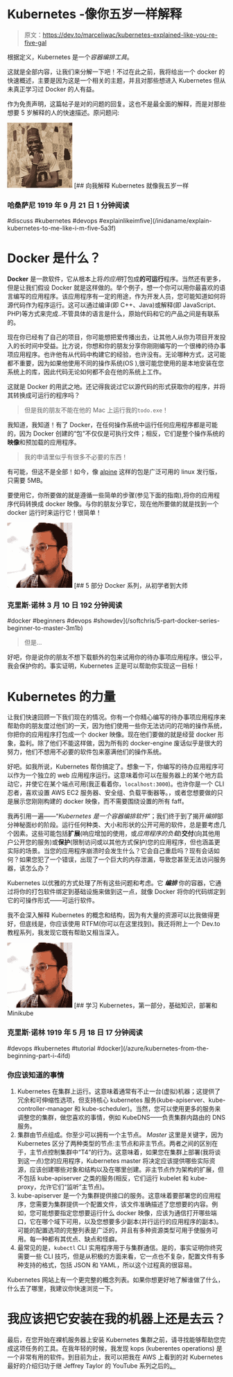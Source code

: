 # Kubernetes -像你五岁一样解释

> 原文：<https://dev.to/marceliwac/kubernetes-explained-like-you-re-five-gal>

根据定义，Kubernetes 是一个*容器编排工具*。

这就是全部内容，让我们来分解一下吧！不过在此之前，我将给出一个 docker 的快速概述，主要是因为这是一个相关的主题，并且对那些想进入 Kubernetes 但从未真正学习过 Docker 的人有益。

作为免责声明，这篇帖子是对的问题的回复。这也不是最全面的解释，而是对那些想要 5 岁解释的人的快速描述。原问题问:

[![inidaname image](img/9d2ca29e5d508d13fc390382f70fb928.png)](/inidaname) [## 向我解释 Kubernetes 就像我五岁一样

### 哈桑萨尼 1919 年 9 月 21 日 1 分钟阅读

#discuss #kubernetes #devops #explainlikeimfive](/inidaname/explain-kubernetes-to-me-like-i-m-five-5a3f)

# Docker 是什么？

**Docker** 是一款软件，它从根本上将*的应用*打包成**的可运行**程序。当然还有更多，但是让我们假设 Docker 就是这样做的。举个例子，想一个你可以用你最喜欢的语言编写的应用程序。该应用程序有一定的用途，作为开发人员，您可能知道如何将源代码作为程序运行。这可以通过编译(即 C++、Java)或解释(即 JavaScript、PHP)等方式来完成..不管具体的语言是什么，原始代码和它的产品之间是有联系的。

现在你已经有了自己的项目，你可能想把爱传播出去，让其他人从你为项目开发投入的长时间中受益。比方说，你想和你的朋友分享你刚刚编写的一个很棒的待办事项应用程序。也许他有从代码中构建它的经验，也许没有。无论哪种方式，这可能都不重要，因为如果他使用不同的操作系统(OS ),很可能您使用的是本地安装在您系统上的库，因此代码无论如何都不会在他的系统上工作。

这就是 Docker 的用武之地。还记得我说过它以源代码的形式获取你的程序，并将其转换成可运行的程序吗？

> 但是我的朋友不能在他的 Mac 上运行我的`todo.exe`！

我知道，我知道！有了 Docker，在任何操作系统中运行任何应用程序都是可能的，因为 Docker 创建的“包”不仅仅是可执行文件；相反，它们是整个操作系统的**映像**和预加载的应用程序。

> 我的申请里似乎有很多不必要的东西！

有可能，但这不是全部！如今，像 [alpine](https://hub.docker.com/_/alpine) 这样的包是广泛可用的 linux 发行版，只需要 5MB。

要使用它，你所要做的就是遵循一些简单的步骤(参见下面的指南),将你的应用程序代码转换成 docker 映像。与你的朋友分享它，现在他所要做的就是找到一个 docker 运行时来运行它！很简单！

[![softchris image](img/11287239c3fc0c954046778309092f72.png)](/softchris) [## 5 部分 Docker 系列，从初学者到大师

### 克里斯·诺林 3 月 10 日 192 分钟阅读

#docker #beginners #devops #showdev](/softchris/5-part-docker-series-beginner-to-master-3m1b)

> 但是...

好吧，你是说你的朋友不想下载额外的包来试用你的待办事项应用程序。很公平，我会保护你的。事实证明，Kubernetes 正是可以帮助你实现这一目标！

# Kubernetes 的力量

让我们快速回顾一下我们现在的情况。你有一个你精心编写的待办事项应用程序来帮助你的朋友度过他们的一天，因为他们使用一些你无法访问的花哨的操作系统，你把你的应用程序打包成一个 docker 映像。现在他们要做的就是经营 docker 形象，盈利。除了他们不能这样做，因为所有的 docker-engine 废话似乎是很大的努力，他们不想用不必要的软件包来塞满他们的操作系统。

好吧。如我所说，Kubernetes 帮你搞定了。想象一下，你编写的待办应用程序可以作为一个独立的 web 应用程序运行。这意味着你可以在服务器上的某个地方启动它，并使它在某个端点可用(我正看着你，`localhost:3000`)。也许你是一个 CLI 忍者，喜欢设置 AWS EC2 服务器、安全组、负载平衡器等。，或者您想要做的只是展示您刚刚构建的 docker 映像，而不需要围绕设置的所有 faff。

我再引用一遍——“*Kubernetes 是一个容器编排软件*”；我们终于到了揭开*编排*部分神秘面纱的阶段。运行任何种类、大小和形状的公开可用的软件，总是要考虑几个因素。这些可能包括**扩展**(响应增加的使用，或*应用程序的负载*)**交付**(向其他用户公开您的服务)或**保护**(限制访问或以其他方式保护)您的应用程序，但也涵盖更实际的场景。当您的应用程序崩溃时会发生什么？它会自己重启吗？现有会话如何？如果您犯了一个错误，出现了一个巨大的内存泄漏，导致您甚至无法访问服务器，该怎么办？

Kubernetes 以优雅的方式处理了所有这些问题和考虑。它 ***编排*** 你的容器，它通过将你的打包软件绑定到基础设施来做到这一点，就像 Docker 将你的代码绑定到它的可操作形式——可运行软件。

我不会深入解释 Kubernetes 的概念和结构，因为有大量的资源可以比我做得更好，但底线是，你应该使用 RTFM(你可以在这里找到)。我还将附上一个 Dev.to 教程系列，我发现它既有帮助又相当深入。

[![softchris image](img/11287239c3fc0c954046778309092f72.png)](/softchris) [## 学习 Kubernetes，第一部分，基础知识，部署和 Minikube

### 克里斯·诺林 1919 年 5 月 18 日 17 分钟阅读

#devops #kubernetes #tutorial #docker](/azure/kubernetes-from-the-beginning-part-i-4ifd)

### 你应该知道的事情

1.  Kubernetes 在集群上运行。这意味着通常有不止一台(虚拟)机器；这提供了冗余和可伸缩性选项，但支持核心 kubernetes 服务(kube-apiserver、kube-controller-manager 和 kube-scheduler)。当然，您可以使用更多的服务来调整您的集群，做您喜欢的事情，例如 KubeDNS——负责集群内路由的 DNS 服务。
2.  集群由节点组成。你至少可以拥有一个主节点。 *Master* 这里是关键字，因为 Kubernetes 区分了两种类型的节点:主节点和非主节点。两者之间的区别在于，主节点控制集群中“T4”的行为。这意味着，如果您在集群上部署(我将谈到这一点)您的应用程序，Kubernetes master 将决定应该提供哪些实际资源，应该创建哪些对象和结构以及在哪里创建。非主节点作为架构的扩展，但不包括 kube-apiserver 之类的服务(相反，它们运行 kubelet 和 kube-proxy，允许它们“监听”主节点)。
3.  kube-apiserver 是一个为集群提供接口的服务。这意味着要部署您的应用程序，您需要为集群提供一个配置文件，该文件准确描述了您想要的内容。例如，您可能想要指定您想要运行什么 docker 映像，应该为通信打开哪些端口，它在哪个域下可用，以及您想要多少副本(并行运行的应用程序的副本)。可能的配置选项的完整列表是广泛的，并且有多种资源类型可用于使服务可用。每一种都有其优点、缺点和怪癖。
4.  最常见的是，`kubectl` CLI 实用程序用于与集群通信。是的，事实证明你终究需要一些 CLI 技巧，但是从积极的方面来看，它一点也不复杂，配置文件有多种支持的格式，包括 JSON 和 YAML，所以这个过程真的很容易。

Kubernetes 网站上有一个更完整的概念列表。如果你想更好地了解谁做了什么，什么去了哪里，我建议你快速浏览一下。

# 我应该把它安装在我的机器上还是去云？

最后，在您开始在裸机服务器上安装 Kubernetes 集群之前，请寻找能够帮助您完成这项任务的工具。在我年轻的时候，我发现 kops (kuberentes operations) 是一个非常有用的软件。到目前为止，我可以把我在 AWS 上看到的对 Kubernetes 最好的介绍归功于继 Jeffrey Taylor 的 YouTube 系列之后的[。](https://www.youtube.com/watch?v=4YBzMZY4QX4)